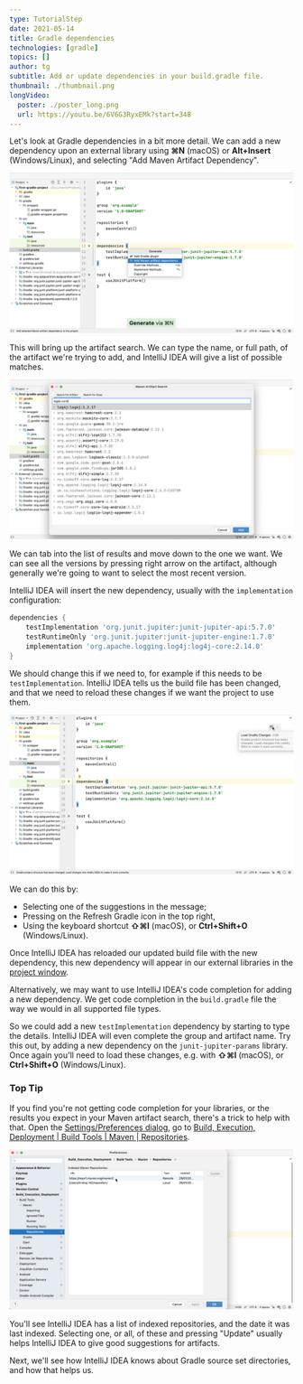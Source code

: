 ```yaml
---
type: TutorialStep
date: 2021-05-14
title: Gradle dependencies
technologies: [gradle]
topics: []
author: tg
subtitle: Add or update dependencies in your build.gradle file.
thumbnail: ./thumbnail.png
longVideo:
  poster: ./poster_long.png
  url: https://youtu.be/6V6G3RyxEMk?start=348
---
```


Let's look at Gradle dependencies in a bit more detail. We can add a new dependency upon an external library using **⌘N** (macOS) or **Alt+Insert** (Windows/Linux), and selecting "Add Maven Artifact Dependency". 

![Add a new dependency](./add-dependencies.png)

This will bring up the artifact search. We can type the name, or full path, of the artifact we're trying to add, and IntelliJ IDEA will give a list of possible matches. 

![Artifact search](./artifact-search.png)

We can tab into the list of results and move down to the one we want. We can see all the versions by pressing right arrow on the artifact, although generally we're going to want to select the most recent version. 

IntelliJ IDEA will insert the new dependency, usually with the `implementation` configuration: 

```groovy
dependencies {
    testImplementation 'org.junit.jupiter:junit-jupiter-api:5.7.0'
    testRuntimeOnly 'org.junit.jupiter:junit-jupiter-engine:1.7.0'
    implementation 'org.apache.logging.log4j:log4j-core:2.14.0'
}
```

We should change this if we need to, for example if this needs to be `testImplementation`. IntelliJ IDEA tells us the build file has been changed, and that we need to reload these changes if we want the project to use them. 

![Build file changed](./build-file-changed.png)

We can do this by: 
 - Selecting one of the suggestions in the message; 
 - Pressing on the Refresh Gradle icon in the top right, 
 - Using the keyboard shortcut **⇧⌘I** (macOS), or **Ctrl+Shift+O** (Windows/Linux). 
   
Once IntelliJ IDEA has reloaded our updated build file with the new dependency, this new dependency will appear in our external libraries in the [project window](https://www.jetbrains.com/help/idea/project-tool-window.html).

Alternatively, we may want to use IntelliJ IDEA's code completion for adding a new dependency. We get code completion in the `build.gradle` file the way we would in all supported file types. 

So we could add a new `testImplementation` dependency by starting to type the details. IntelliJ IDEA will even complete the group and artifact name. Try this out, by adding a new dependency on the `junit-jupiter-params` library. Once again you'll need to load these changes, e.g. with **⇧⌘I** (macOS), or **Ctrl+Shift+O** (Windows/Linux).

### Top Tip
If you find you're not getting code completion for your libraries, or the results you expect in your Maven artifact search, there's a trick to help with that. Open the [Settings/Preferences dialog](https://www.jetbrains.com/help/idea/settings-preferences-dialog.html), go to
[Build, Execution, Deployment | Build Tools | Maven | Repositories](https://www.jetbrains.com/help/idea/maven-repositories.html). 

![Indexed Maven Repositories](./repositories.png)

You'll see IntelliJ IDEA has a list of indexed repositories, and the date it was last indexed. Selecting one, or all, of these and pressing "Update" usually helps IntelliJ IDEA to give good suggestions for artifacts.

Next, we'll see how IntelliJ IDEA knows about Gradle source set directories, and how that helps us.
